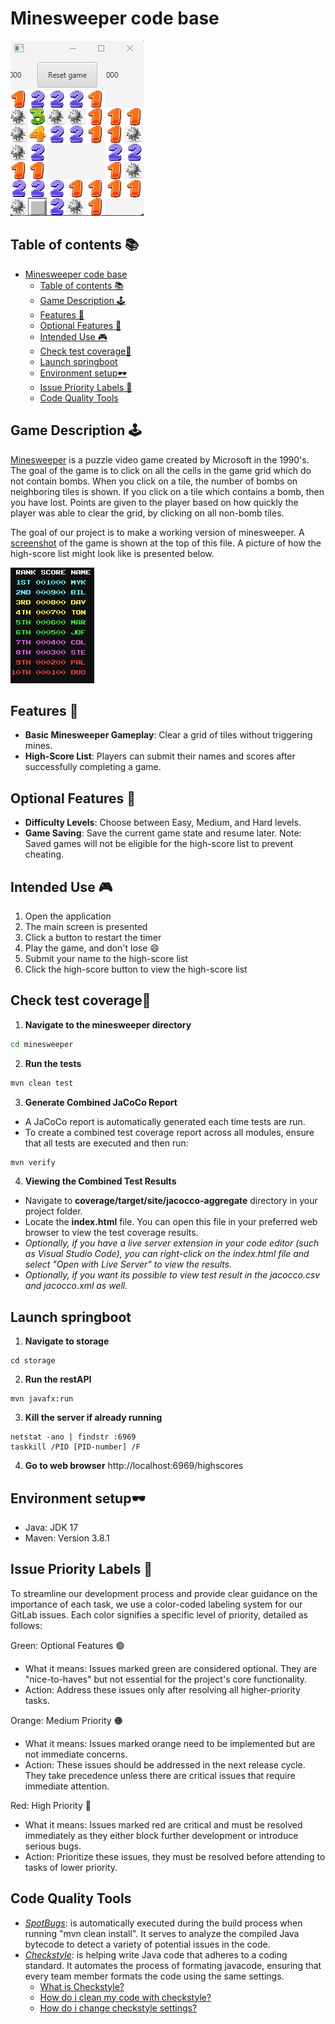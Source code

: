 # Minesweeper code base

![Minesweeper Game](../pictures/minesweeper_game.png)

## Table of contents 📚
- [Minesweeper code base](#minesweeper-code-base)
  - [Table of contents 📚](#table-of-contents-)
  - [Game Description 🕹️](#game-description-️)
  - [Features 🎈](#features-)
  - [Optional Features 🔨](#optional-features-)
  - [Intended Use 🎮](#intended-use-)
  - [Check test coverage🧪](#check-test-coverage)
  - [Launch springboot](#launch-springboot)
  - [Environment setup🕶️](#environment-setup️)
  - [Issue Priority Labels 🚩](#issue-priority-labels-)
  - [Code Quality Tools](#code-quality-tools)

## Game Description 🕹️

[Minesweeper](<https://en.wikipedia.org/wiki/Minesweeper_(video_game)>) is a puzzle video game created by Microsoft in the 1990's.
The goal of the game is to click on all the cells in the game grid which do not contain bombs.
When you click on a tile, the number of bombs on neighboring tiles is shown.
If you click on a tile which contains a bomb, then you have lost.
Points are given to the player based on how quickly the player was able to clear the grid, by clicking on all non-bomb tiles.

The goal of our project is to make a working version of minesweeper.
A [screenshot](#minesweeper-code-base) of the game is shown at the top of this file.
A picture of how the high-score list might look like is presented below.

![High-Score List](../pictures/highscore_list.png)

## Features 🎈

- **Basic Minesweeper Gameplay**: Clear a grid of tiles without triggering mines.
- **High-Score List**: Players can submit their names and scores after successfully completing a game.

## Optional Features 🔨

- **Difficulty Levels**: Choose between Easy, Medium, and Hard levels.
- **Game Saving**: Save the current game state and resume later. Note: Saved games will not be eligible for the high-score list to prevent cheating.

## Intended Use 🎮

1. Open the application
2. The main screen is presented
3. Click a button to restart the timer
4. Play the game, and don't lose 😄
5. Submit your name to the high-score list
6. Click the high-score button to view the high-score list

## Check test coverage🧪

1. **Navigate to the minesweeper directory**

```cmd
cd minesweeper
```

2. **Run the tests**

```cmd
mvn clean test
```

3. **Generate Combined JaCoCo Report**

- A JaCoCo report is automatically generated each time tests are run.
- To create a combined test coverage report across all modules, ensure that all tests are executed and then run:

```cmd
mvn verify
```

4. **Viewing the Combined Test Results**

- Navigate to **coverage/target/site/jacocco-aggregate** directory in your project folder.
- Locate the **index.html** file. You can open this file in your preferred web browser to view the test coverage results.
- _Optionally, if you have a live server extension in your code editor (such as Visual Studio Code), you can right-click on the index.html file and select "Open with Live Server" to view the results._
- _Optionally, if you want its possible to view test result in the jacocco.csv and jacocco.xml as well._

## Launch springboot
1. **Navigate to storage**
```
cd storage
```
2. **Run the restAPI**
```
mvn javafx:run
```
3. **Kill the server if already running**
```
netstat -ano | findstr :6969
taskkill /PID [PID-number] /F
```
4. **Go to web browser**
http://localhost:6969/highscores

## Environment setup🕶️

- Java: JDK 17
- Maven: Version 3.8.1

## Issue Priority Labels 🚩

To streamline our development process and provide clear guidance on the importance of each task, we use a color-coded labeling system for our GitLab issues. Each color signifies a specific level of priority, detailed as follows:

Green: Optional Features 🟢

- What it means: Issues marked green are considered optional. They are "nice-to-haves" but not essential for the project's core functionality.
- Action: Address these issues only after resolving all higher-priority tasks.

Orange: Medium Priority 🟠

- What it means: Issues marked orange need to be implemented but are not immediate concerns.
- Action: These issues should be addressed in the next release cycle. They take precedence unless there are critical issues that require immediate attention.

Red: High Priority 🔴

- What it means: Issues marked red are critical and must be resolved immediately as they either block further development or introduce serious bugs.
- Action: Prioritize these issues, they must be resolved before attending to tasks of lower priority.

## Code Quality Tools

- _[SpotBugs](https://spotbugs.github.io/)_: is automatically executed during the build process when running "mvn clean install". It serves to analyze the compiled Java bytecode to detect a variety of potential issues in the code.
- _[Checkstyle](https://checkstyle.sourceforge.io/)_: is helping write Java code that adheres to a coding standard. It automates the process of formating javacode, ensuring that every team member formats the code using the same settings.
  - [What is Checkstyle?](./FAQ.md#what-is-checkstyle)
  - [How do i clean my code with checkstyle?](./FAQ.md#how-do-i-clean-my-code-with-checkstyle)
  - [How do i change checkstyle settings?](./FAQ.md#how-do-i-change-checkstyle-settings)
